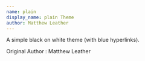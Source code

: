 ```yaml
---
name: plain
display_name: plain Theme
author: Matthew Leather
---
```

A simple black on white theme (with blue hyperlinks).

Original Author
: Matthew Leather
